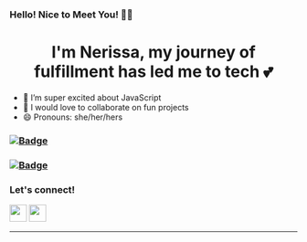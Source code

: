 ### Hello! Nice to Meet You! 👋🏾

# <h1 align="center"> I'm Nerissa, my journey of fulfillment has led me to tech 💕 </h1>

- 🌱 I’m super excited about JavaScript
- 👯 I would love to collaborate on fun projects
- 😄 Pronouns: she/her/hers

<!-- ### [![Top Stack](https://widget.realdeveloper.pro/api/top?stack=JavaScript,Node.js,React)](https://github.com/nerissadorlus) -->

### [![Badge](https://widget.realdeveloper.pro/api/badge?title=Languages%20and%20Framework&badges=JavaScript,Node.js,Express.js)](https://github.com/nerissadorlus)

### [![Badge](https://widget.realdeveloper.pro/api/badge?title=Database%20and%20DevOps&badges=MySQL,MongoDB,Firestore)](https://github.com/nerissadorlus)

<!-- ### ![Nerissa's GitHub stats](https://github-readme-stats.vercel.app/api?username=nerissadorlus&show_icons=true&theme=radical) -->

### Let's connect!

[<img height="30" src = "https://img.shields.io/badge/gmail-c14438?&style=flat&logo=gmail&logoColor=white">][gmail]
[<img height="30" src="https://img.shields.io/badge/linkedin-blue.svg?&style=flat&logo=linkedin&logoColor=white" />][linkedin]
<br />

<hr />

[gmail]: mailto:nerissadorlus@gmail.com/
[linkedin]: https://www.linkedin.com/in/nerissadorlus/
